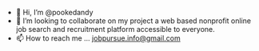 - 👋 Hi, I’m @pookedandy
- 💞️ I’m looking to collaborate on my project a web based nonprofit online job search and recruitment platform accessible to everyone.
- 📫 How to reach me ... jobpursue.info@gmail.com


<!---
pookedandy/pookedandy is a ✨ special ✨ repository because its `README.md` (this file) appears on your GitHub profile.
You can click the Preview link to take a look at your changes.
--->
